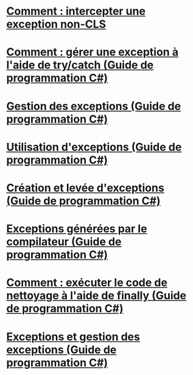 # [Comment : intercepter une exception non-CLS](how-to-catch-a-non-cls-exception.md)
# [Comment : gérer une exception à l'aide de try/catch (Guide de programmation C#)](how-to-handle-an-exception-using-try-catch.md)
# [Gestion des exceptions (Guide de programmation C#)](exception-handling.md)
# [Utilisation d'exceptions (Guide de programmation C#)](using-exceptions.md)
# [Création et levée d'exceptions (Guide de programmation C#)](creating-and-throwing-exceptions.md)
# [Exceptions générées par le compilateur (Guide de programmation C#)](compiler-generated-exceptions.md)
# [Comment : exécuter le code de nettoyage à l'aide de finally (Guide de programmation C#)](how-to-execute-cleanup-code-using-finally.md)
# [Exceptions et gestion des exceptions (Guide de programmation C#)](exceptions-and-exception-handling.md)
